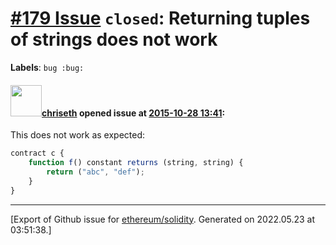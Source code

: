 # [\#179 Issue](https://github.com/ethereum/solidity/issues/179) `closed`: Returning tuples of strings does not work
**Labels**: `bug :bug:`


#### <img src="https://avatars.githubusercontent.com/u/9073706?v=4" width="50">[chriseth](https://github.com/chriseth) opened issue at [2015-10-28 13:41](https://github.com/ethereum/solidity/issues/179):

This does not work as expected:

``` js
contract c {
    function f() constant returns (string, string) {
        return ("abc", "def");
    }
}
```





-------------------------------------------------------------------------------



[Export of Github issue for [ethereum/solidity](https://github.com/ethereum/solidity). Generated on 2022.05.23 at 03:51:38.]
